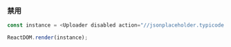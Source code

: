 ### 禁用

<!--start-code-->

```js
const instance = <Uploader disabled action="//jsonplaceholder.typicode.com/posts/" />;

ReactDOM.render(instance);
```

<!--end-code-->
